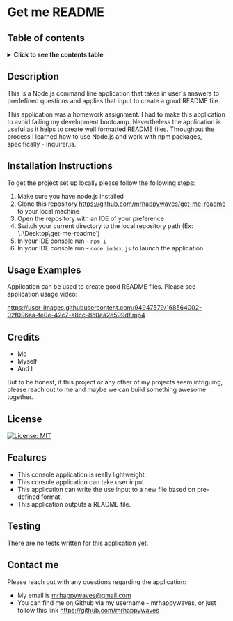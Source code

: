 # Get me README

## Table of contents
<details>
<summary><strong>Click to see the contents table</strong></summary>

- [Description](#description)
- [Installation Instructions](#installation-instructions)
- [Usage Examples](#usage-examples)
- [Credits](#credits)
- [License](#license)
- [Features](#features)
- [Testing](#testing)
- [Contact Me](#contact-me)
</details>

## Description
This is a Node.js command line application that takes in user's answers to predefined questions and applies that input to create a good README file. 

This application was a homework assignment. I had to make this application to avoid failing my development bootcamp. Nevertheless the application is useful as it helps to create well formatted README files. Throughout the process I learned how to use Node.js and work with npm packages, specifically - Inquirer.js. 

## Installation Instructions
To get the project set up locally please follow the following steps:
 1. Make sure you have node.js installed 
 2. Clone this repository https://github.com/mrhappywaves/get-me-readme to your local machine
 3. Open the repository with an IDE of your preference
 4. Switch your current directory to the local repository path (Ex: '..\Desktop\get-me-readme')
 5. In your IDE console run - `npm i` 
 5. In your IDE console run - `node index.js` to launch the application
 
## Usage Examples
Application can be used to create good README files. Please see application usage video:

https://user-images.githubusercontent.com/94947579/168564002-02f096aa-fe0e-42c7-a8cc-8c0ea2e599df.mp4


## Credits
 - Me 
 - Myself
 - And I 

 But to be honest, if this project or any other of my projects seem intriguing, please reach out to me and maybe we can build something awesome together.


## License
[![License: MIT](https://img.shields.io/badge/License-MIT-yellow.svg)](https://opensource.org/licenses/MIT)

## Features  
 - This console application is really lightweight.
 - This console application can take user input.
 - This application can write the use input to a new file based on pre-defined format.
 - This application outputs a README file. 

## Testing
There are no tests written for this application yet. 

## Contact me
Please reach out with any questions regarding the application:
 - My email is mrhappywaves@gmail.com
 - You can find me on Github via my username - mrhappywaves, or just follow this link https://github.com/mrhappywaves
